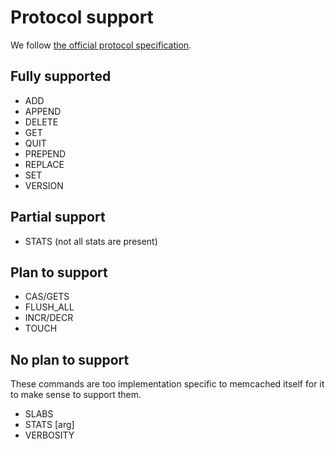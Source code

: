 # Protocol support

We follow [the official protocol specification](https://github.com/memcached/memcached/blob/master/doc/protocol.txt).


## Fully supported

* ADD
* APPEND
* DELETE
* GET
* QUIT
* PREPEND
* REPLACE
* SET
* VERSION


## Partial support

* STATS (not all stats are present)


## Plan to support

* CAS/GETS
* FLUSH_ALL
* INCR/DECR
* TOUCH


## No plan to support

These commands are too implementation specific to memcached itself for it to
make sense to support them.

* SLABS
* STATS [arg]
* VERBOSITY
